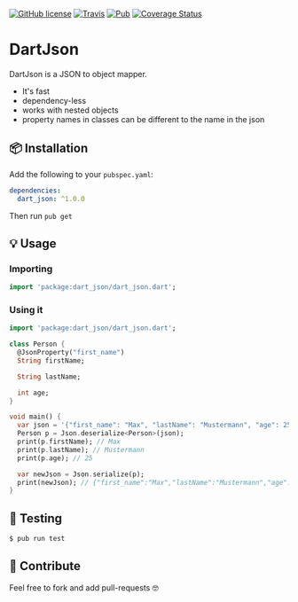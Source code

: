 [![GitHub license](https://img.shields.io/github/license/mintware-de/dart-json.svg)](https://github.com/mintware-de/dart-json/blob/master/LICENSE)
[![Travis](https://img.shields.io/travis/mintware-de/dart-json.svg)](https://travis-ci.org/mintware-de/dart-json)
[![Pub](https://img.shields.io/pub/v/dart-json.svg)](https://pub.dartlang.org/packages/dart-json)
[![Coverage Status](https://coveralls.io/repos/github/mintware-de/dart-json/badge.svg?branch=master)](https://coveralls.io/github/mintware-de/dart-json?branch=master)

# DartJson

DartJson is a JSON to object mapper.

- It's fast
- dependency-less
- works with nested objects
- property names in classes can be different to the name in the json 

## 📦 Installation
Add the following to your `pubspec.yaml`:
```yaml
dependencies:
  dart_json: ^1.0.0
```

Then run `pub get`

## 💡 Usage

### Importing
```dart
import 'package:dart_json/dart_json.dart';
```

### Using it
```dart
import 'package:dart_json/dart_json.dart';

class Person {
  @JsonProperty("first_name")
  String firstName;

  String lastName;

  int age;
}

void main() {
  var json = '{"first_name": "Max", "lastName": "Mustermann", "age": 25}';
  Person p = Json.deserialize<Person>(json);
  print(p.firstName); // Max
  print(p.lastName); // Mustermann
  print(p.age); // 25

  var newJson = Json.serialize(p);
  print(newJson); // {"first_name":"Max","lastName":"Mustermann","age":25}
}
```

## 🔬 Testing

```bash
$ pub run test
```

## 🤝 Contribute
Feel free to fork and add pull-requests 🤓